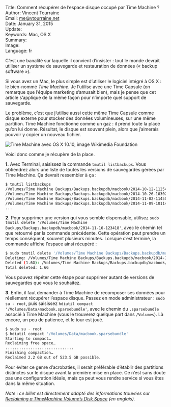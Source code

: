 Title:    Comment récupérer de l’espace disque occupé par Time Machine ?  
Author:   Vincent Tourraine  
Email:    me@vtourraine.net  
Date:     January 31, 2015  
Update:   
Keywords: Mac, OS X  
Summary:    
Image:    
Language: fr  


C’est une banalité sur laquelle il convient d’insister : tout le monde devrait utiliser un système de sauvegarde et restauration de données (« backup software »). 

Si vous avez un Mac, le plus simple est d’utiliser le logiciel intégré à OS X : le bien-nommé *Time Machine*. Je l’utilise avec une Time Capsule (on remarque que l’équipe marketing s’amusait bien), mais je pense que cet article s’applique de la même façon pour n’importe quel support de sauvegarde.

Le problème, c’est que j’utilise aussi cette même Time Capsule comme disque externe pour stocker des données volumineuses, sur une même partition. Time Machine fonctionne comme un gaz : il prend toute la place qu’on lui donne. Résultat, le disque est souvent plein, alors que j’aimerais pouvoir y copier un nouveau fichier.

![Time Machine avec OS X 10.10, image Wikimedia Foundation][Time Machine]

Voici donc comme je récupère de la place.

**1.** Avec Terminal, saisissez la commande `tmutil listbackups`. Vous obtiendrez alors une liste de toutes les versions de sauvegardes gérées par Time Machine. Ça devrait ressembler à ça :

``` bash
$ tmutil listbackups  
/Volumes/Time Machine Backups/Backups.backupdb/macbook/2014-10-12-112546  
/Volumes/Time Machine Backups/Backups.backupdb/macbook/2014-10-26-103028  
/Volumes/Time Machine Backups/Backups.backupdb/macbook/2014-11-02-114503  
/Volumes/Time Machine Backups/Backups.backupdb/macbook/2014-11-09-101145  
...  
```

**2.** Pour supprimer une version qui vous semble dispensable, utilisez  `sudo tmutil delete '/Volumes/Time Machine Backups/Backups.backupdb/macbook/2014-11-16-123418'`, avec le chemin tel que retourné par la commande précédente. Cette opération peut prendre un temps conséquent, souvent plusieurs minutes. Lorsque c’est terminé, la commande affiche l’espace ainsi récupéré :

``` bash
$ sudo tmutil delete '/Volumes/Time Machine Backups/Backups.backupdb/macbook/2014-11-16-123418'  
Deleting: /Volumes/Time Machine Backups/Backups.backupdb/macbook/2014-11-16-123418  
Deleted (1.6G): /Volumes/Time Machine Backups/Backups.backupdb/macbook/2014-11-16-123418  
Total deleted: 1.6G  
```

Vous pouvez répéter cette étape pour supprimer autant de versions de sauvegardes que vous le souhaitez.

**3.** Enfin, il faut demander à Time Machine de recomposer ses données pour réellement récupérer l’espace disque. Passez en mode administrateur : `sudo su - root`, puis saisissez `hdiutil compact '/Volumes/Data/macbook.sparsebundle'`, avec le chemin du `.sparsebundle` associé à Time Machine (vous le trouverez quelque part dans `/Volumes`). Là encore, un peu de patience, et le tour est joué.

``` bash
$ sudo su - root  
$ hdiutil compact '/Volumes/Data/macbook.sparsebundle'  
Starting to compact…  
Reclaiming free space…  
..............................  
Finishing compaction…  
Reclaimed 2.2 GB out of 523.5 GB possible.  
```

Pour éviter ce genre d’acrobaties, il serait préférable d’établir des partitions distinctes sur le disque avant la première mise en place. Ce n’est sans doute pas une configuration idéale, mais ça peut vous rendre service si vous êtes dans la même situation.  

*Note : ce billet est directement adapté des informations trouvées sur [Reclaiming a TimeMachine Volume’s Disk Space](http://blog.hawkimedia.com/2012/08/reclaiming-a-timemachine-volumes-disk-space/) (en anglais).*


[Time Machine]: http://www.vtourraine.net/blog/img/2015/recuperer-espace-time-machine/time-machine.jpg  